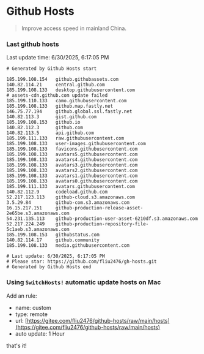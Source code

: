 # Github Hosts

> Improve access speed in mainland China.

### Last github hosts

Last update time: 6/30/2025, 6:17:05 PM

```base
# Generated by Github Hosts start 

185.199.108.154   github.githubassets.com
140.82.114.21     central.github.com
185.199.108.133   desktop.githubusercontent.com
# assets-cdn.github.com update failed
185.199.110.133   camo.githubusercontent.com
185.199.108.133   github.map.fastly.net
146.75.77.194     github.global.ssl.fastly.net
140.82.113.3      gist.github.com
185.199.108.153   github.io
140.82.112.3      github.com
140.82.113.5      api.github.com
185.199.111.133   raw.githubusercontent.com
185.199.108.133   user-images.githubusercontent.com
185.199.108.133   favicons.githubusercontent.com
185.199.108.133   avatars5.githubusercontent.com
185.199.108.133   avatars4.githubusercontent.com
185.199.108.133   avatars3.githubusercontent.com
185.199.108.133   avatars2.githubusercontent.com
185.199.108.133   avatars1.githubusercontent.com
185.199.108.133   avatars0.githubusercontent.com
185.199.111.133   avatars.githubusercontent.com
140.82.112.9      codeload.github.com
52.217.123.113    github-cloud.s3.amazonaws.com
3.5.29.84         github-com.s3.amazonaws.com
16.15.217.151     github-production-release-asset-2e65be.s3.amazonaws.com
54.231.135.113    github-production-user-asset-6210df.s3.amazonaws.com
52.217.224.249    github-production-repository-file-5c1aeb.s3.amazonaws.com
185.199.108.153   githubstatus.com
140.82.114.17     github.community
185.199.108.133   media.githubusercontent.com

# Last update: 6/30/2025, 6:17:05 PM
# Please star: https://github.com/fliu2476/gh-hosts.git
# Generated by Github Hosts end
```

### Using `SwitchHosts!` automatic update hosts on Mac
Add an rule:
- name: custom
- type: remote
- url: [https://gitee.com/fliu2476/github-hosts/raw/main/hosts](https://gitee.com/fliu2476/github-hosts/raw/main/hosts)
- auto update: 1 Hour

that's it!

